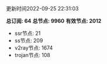 更新时间2022-09-25 22:31:03

**总订阅: 64**
**总节点: 9960**
**有效节点: 2012**
- ssr节点: 21
- ss节点: 209
- v2ray节点: 1674
- trojan节点: 108

